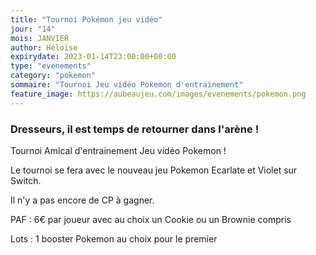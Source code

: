```yaml
---
title: "Tournoi Pokémon jeu vidéo"
jour: "14"
mois: JANVIER
author: Héloïse
expirydate: 2023-01-14T23:00:00+00:00
type: "evenements"
category: "pokemon"
sommaire: "Tournoi Jeu vidéo Pokemon d'entrainement"
feature_image: https://aubeaujeu.com/images/evenements/pokemon.png
---
```

### Dresseurs, il est temps de retourner dans l'arène !

Tournoi Amical d'entrainement Jeu vidéo Pokemon !

Le tournoi se fera avec le nouveau jeu Pokemon Ecarlate et Violet sur Switch.

Il n'y a pas encore de CP à gagner.

PAF : 6€ par joueur avec au choix un Cookie ou un Brownie compris

Lots : 1 booster Pokemon au choix pour le premier
